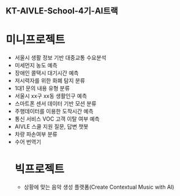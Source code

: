 ## KT-AIVLE-School-4기-AI트랙
# 미니프로젝트 
- 서울시 생활 정보 기반 대중교통 수요분석
- 미세먼지 농도 예측
- 장애인 콜택시 대기시간 예측
- 저시력자를 위한 화폐 탐지 분류
- 1대1 문의 내용 유형 분류
- 서울시 xx구 xx동 생활인구 예측
- 스마트폰 센서 데이터 기반 모션 분류
- 주행데이터를 이용한 도착시간 예측
- 통신 서비스 VOC 고객 이탈 여부 예측
- AIVLE 스쿨 지원 질문, 답변 챗봇
- 차량 파손여부 분류
- 수어 번역기
  # 빅프로젝트
  - 상황에 맞는 음악 생성 플랫폼(Create Contextual Music with AI)
